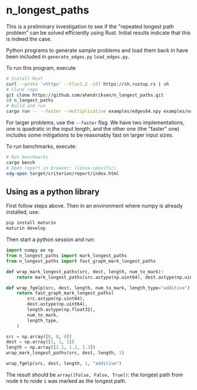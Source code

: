 # n_longest_paths

This is a preliminary investigation to see if the "repeated longest path
problem" can be solved efficiently using Rust. Initial results indicate that
this is indeed the case.


Python programs to generate sample problems and load them back in have been
included in `generate_edges.py` `load_edges.py`.

To run this program, execute

``` sh
# Install Rust
curl --proto '=https' --tlsv1.2 -sSf https://sh.rustup.rs | sh
# Clone repo
git clone https://github.com/ahendriksen/n_longest_paths.git
cd n_longest_paths
# Build and run
cargo run -- --faster --multiplicative examples/edges64.npy examples/out64.npy
```
For larger problems, use the `--faster` flag. We have two implementations, one
is quadratic in the input length, and the other one (the "faster" one) includes
some mitigations to be reasonably fast on larger input sizes.

To run benchmarks, execute:
``` sh
# Run benchmarks
cargo bench
# Open report in browser: (linux-specific)
xdg-open target/criterion/report/index.html
```
## Using as a python library 

First follow steps above. Then in an environment where numpy is already installed, use: 

``` sh
pip install maturin
maturin develop
```

Then start a python session and run: 

``` python
import numpy as np
from n_longest_paths import mark_longest_paths
from n_longest_paths import fast_graph_mark_longest_paths

def wrap_mark_longest_paths(src, dest, length, num_to_mark):
    return mark_longest_paths(src.astype(np.uint64), dest.astype(np.uint64), length.astype(np.float32), num_to_mark)

def wrap_fgmlp(src, dest, length, num_to_mark, length_type="additive"):
    return fast_graph_mark_longest_paths(
        src.astype(np.uint64), 
        dest.astype(np.uint64), 
        length.astype(np.float32), 
        num_to_mark, 
        length_type,
    )

src = np.array([0, 0, 0])
dest = np.array([1, 1, 1])
length = np.array([1.1, 1.2, 1.3])  
wrap_mark_longest_paths(src, dest, length, 1)

wrap_fgmlp(src, dest, length, 1, "additive")
```

The result should be `array([False, False, True])`: the longest path from node
`0` to node `1` was marked as the longest path.

